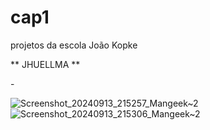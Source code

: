 # cap1
projetos da escola João Kopke

** JHUELLMA **

-[](https://media1.tenor.com/m/IhYYw_L2bowAAAAC/time-to-do-friday-dance-cat.gif)

![Screenshot_20240913_215257_Mangeek~2](https://github.com/user-attachments/assets/bebac35b-d724-4796-b80c-09c337d25385)
![Screenshot_20240913_215306_Mangeek~2](https://github.com/user-attachments/assets/4f2f167f-0767-487d-8f5f-6df1b188f1aa)
